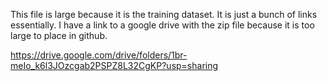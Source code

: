 This file is large because it is the training dataset. It is just a bunch of links essentially.
I have a link to a google drive with the zip file because it is too large to place in github.

https://drive.google.com/drive/folders/1br-meIo_k6l3JOzcgab2PSPZ8L32CgKP?usp=sharing
